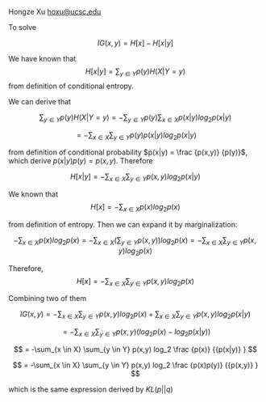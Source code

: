 Hongze Xu
hoxu@ucsc.edu

To solve

$$
IG(x,y) =H[x] - H[x|y]
$$

We have known that 
$$
H[x|y] = \sum_{y \in Y} p(y) H(X|Y=y) 
$$ from definition of conditional entropy.

We can derive that

$$
\sum_{y \in Y} p(y) H(X|Y=y) = -\sum_{y \in Y} p(y) \sum_{x \in X} p(x|y) log_2 {p(x|y)}
$$


$$
= -\sum_{x \in X} \sum_{y \in Y} p(y) p(x|y) log_2 {p(x|y)}
$$


from definition of conditional probability $p(x|y) = \frac {p(x,y)} {p(y)}$, which derive $p(x|y) {p(y)} = {p(x,y)}$. Therefore

$$
H[x|y] = -\sum_{x \in X} \sum_{y \in Y} p(x,y) log_2 {p(x|y)}
$$

We known that
$$
H[x] = -\sum_{x \in X} p(x)log_2 {p(x)}
$$

from definition of entropy. Then we can expand it by marginalization:

$$
-\sum_{x \in X} p(x)log_2 {p(x)} = -\sum_{x \in X} (\sum_{y \in Y} p(x, y) ) log_2 p(x) = -\sum_{x \in X} \sum_{y \in Y} p(x, y)  log_2 p(x)
$$

Therefore,
$$
H[x] = -\sum_{x \in X} \sum_{y \in Y} p(x, y)  log_2 p(x)
$$

Combining two of them

$$
IG(x,y) = -\sum_{x \in X} \sum_{y \in Y} p(x, y)  log_2 p(x) +\sum_{x \in X} \sum_{y \in Y} p(x,y) log_2 {p(x|y)}
$$


$$
= -\sum_{x \in X} \sum_{y \in Y} p(x,y) (log_2 p(x)-   log_2 {p(x|y)})
$$

$$
= -\sum_{x \in X} \sum_{y \in Y} p(x,y) log_2 \frac {p(x)} {{p(x|y)} }
$$

$$
= -\sum_{x \in X} \sum_{y \in Y} p(x,y) log_2 \frac {p(x)p(y)} {{p(x,y)} }
$$

which is the same expression derived by $KL(p||q)$